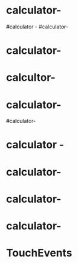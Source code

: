 # calculator-
#calculator -
#calculator-
# calculator-
# calcultor-
# calculator-
#calculator-
# calculator -
# calculator-
# calculator-
# calculator-
# TouchEvents
